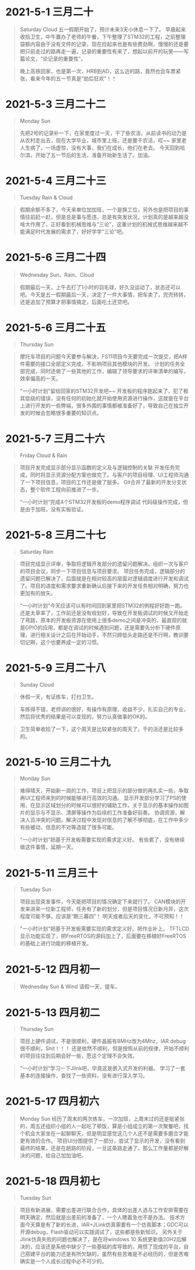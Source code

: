 # 2021-5-1 三月二十
> Saturday Cloud
> 五一假期开始了，预计未来3天小休息一下了。
> 早晨起来收拾卫生，中午置办了老师的午餐，下午整理了STM32的工程，之前整理袋额内容由于没有文件的记录，现在捡起来也是有些费劲啊，慢慢的还是要把只前走过的路再走一遍，记录的重要性有来了，想起以前开的玩笑——写篇论文，“论记录的重要性”。

> 晚上高铁回家，也是第一次，HRB到AD，这么近的路，竟然也会车票紧张，看来今年的五一节真是“劫后狂欢”！！

# 2021-5-3 三月二十二
> Monday Sun

>  先把2号的记录补一下，在家里度过一天，干了些农活，从前读书的动力是从农村走出去，现在大学毕业，城市里上班，还是要干农活，哎~~
>  家里老人生病了，一场虚惊，没有大事，我们在成长，他们在老去。
>  今天回到哈尔滨，开始了五一节后的生活，准备开始新生活了。加油。

# 2021-5-4 三月二十三
> Tuesday Rain & Cloud

> 假期余额不多了，今天来单位加加班，一个是换工位，另外也是把项目的事情往前赶一赶，但是总是事与愿违，总是有突发状况，计划真的是越来越没啥大作用了，正好看到机械思维与“三论”，这重计划的机械式思维越来越不能满足时代发展的需求了，好好学学“三论”吧。

# 2021-5-6 三月二十四
> Wednesday Sun、Rain、Cloud

> 假期最后一天，上午去打了1小时的羽毛球，好久没运动了，状态还可以吧。今天是五一假期最后一天，决定了一件大事情，把车卖了，兜兜转转，还是追加了预算才把事情搞定，后面吃土还贷吧。


# 2021-5-6 三月二十五
> Thursday Sun

> 摩托车项目的问题今天要参与解决，FS11项目今天要完成一次提交，把A样件需要的接口全部定义完成，不影响项目其他模块的开发。
> 计划的任务全部完成，同时还做了一些其他的工作，编辑了领导要求的评审清单的编写，效率偏高的一天。

> "一小时计划"留给回家的STM32开发吧~~
> 开发板的程序跑起来了，犯了极其低级的错误，没有任何的初始化就开始使用资源进行操作，这就是在平台上进行开发的一些弊端，很多外围的事情都被准备好了，导致自己在独立开发的时候会忽略很多重要的知识点。

# 2021-5-7 三月二十六
> Friday Cloud & Rain

> 项目开发完成显示部分显示函数的定义及与逻辑控制的关联
> 开发任务完成，同时将显示资源分配方案也做完了。与客户的项目经理、UI工程师沟通了一下项目信息，项目的工作还是做了挺多。
> Git合并了最新的开发分支状态，整个软件工程向前推进了一步。

> “一小时计划”完成4个STM32开发板的demo程序调试
> 代码级操作完成，但是由于加班，没有实板验证。

# 2021-5-8 三月二十七
> Saturday Rain

> 项目完成显示评审，争取将逻辑开发部分的遗留问题解决。组织一次与客户的项目会议，同步一下项目信息与项目要求。
> 项目任务完成，逻辑部分的遗留问题已解决了，后面就是在相对较高的层面对逻辑调度进行开发和调试了。项目的进度和需求要求重新确认后接下来的开发任务相对明确，努力也更加有的放矢。

> “一小时计划”今天应该可以有时间回到家里把STM32的例程好好跑一跑。
> 还是太草率了，工作前还是没有规划好，导致在开发板调试的时候又开始走了弯路，原本的开发板资源在使用上很多demo之间是冲突的，最直观的就是GPIO的应用，都是在调试的时候遇到问题，还是需要先分析下硬件原理，进行相关设计之后在开始动手，不然只顾低头走路还是不行啊，教训要切记啊，这个也要养成一定的习惯。

# 2021-5-9 三月二十八
> Sunday Cloud

> 休假一天，有证练车，打扫卫生。

> 车练得不错，老师讲的很好，有操作有原理，收益不少，扎实自己的专业，然后将优秀的结果是可以变现的，努力认真做事的OK的。

> 卫生简单收拾了一下，这个周天是比较紧张的周天了，干的活还是比较多的。

# 2021-5-10 三月二十九
> Monday Sun

> 难得晴天，开始新一周的工作，项目上把显示的部分做的再扎实一些，争取再UI工程师来到的时候能够进行高效的沟通。
> 显示开发部分学习了PS的使用，在显示区域划分的时候可以很好的辅助工作，关于显示的基本操作如图片的显示与不显示、清屏等操作为后续的工作准备好前奏。
> 协调资源，解决人员冲突的问题。解决过程中发现对信息的了解不够彻底，在工作中多少有些被动，信息的不对等造就了很多可能。

> "一小时计划"把基于开发板需要实现的需求定义好。
> 有些累了，没有继续做这件事情，延期一天。

# 2021-5-11 三月三十
> Tuesday Sun 

> 项目出现突发事件，今天能把项目的情况确定下来就行了。
> CAN模块的开发来进来一位新工程师，任务有了新的划分，但是项目情况日新月异，这次程度可能不够，应该是“朝三暮四”！
> 明天或者后天的变化，不可预知！！

> "一小时计划"把基于开发板需要实现的需求定义好。把作业补上。
>TFTLCD 显示功能实现了，把FreeRTOS的源码加上了，后面要在移植好FreeRTOS的基础上进行功能的移植开发。

# 2021-5-12 四月初一
> Wednesday Sun & Wind
> 请假一天，提车。

# 2021-5-13 四月初二
> Thursday Sun

> 项目上硬件调试，不是很顺利，硬件晶振有8MHz改为4Mhz，IAR debug 很不顺利，Shit！！！
> 还是依然不顺利，但是按照从前的规律，开始不顺利的项目往往到后期会好一些，愿这个定理不会失效。

> “一小时计划”学习一下Jlink吧，毕竟这是嵌入式开发的利器。
> 学习了一套基本的连接操作，查找了一些资料，没有进行深入学习。

# 2021-5-17 四月初六
> Monday Sun
> 经历了周末的两次练车，一次加班，上周末过的还是挺紧张的，周五还组织小组的人一起吃了顿饭，算是小组成立的第一次聚餐吧，找个机会大家坐在一起聊聊天，但是明显感觉这几个人还不是需要多磨合才能更有效的合作。
> 项目UI分图提供了一部分，尝试了显示的开发，没有看到最终的结果，还是在趟路的阶段，一旦这条路走通了，那么工作量都是好解决的问题，给自己加加油吧。

# 2021-5-18 四月初七
> Tuesday Sun 

> 项目有新进展，需要出差进行联合合作，具体的出差人选与工作安排需要在明天确定，然后就是出差前的准备了，一个人瞎着急也不是办法。
> 技术方面今天算是有了新的长进，IAR+JLink仿真需要有一个仿真脚本；GDC可以开源debug，Flash驱动可以实践调试了，这些都是些新知识。
> 另外关于Jlink仿真失败的问题也解决了，是在将windows 10 系统更新值20H2后解决的，应该还是系统中缺少了一些基础的库导致的，用惯了现成的平台，自己搭建平台的能力还是有所欠缺的，虽然有些苦难是不必经历的，但是苦难确实是一个人成长过程中必不可少的。
